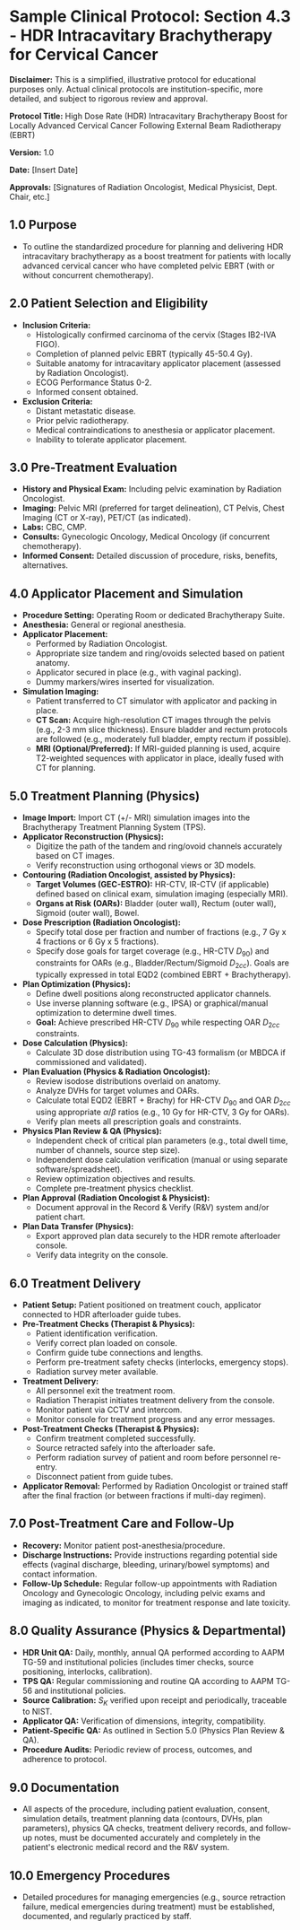 # Sample Clinical Protocol: Section 4.3 - HDR Intracavitary Brachytherapy for Cervical Cancer

**Disclaimer:** This is a simplified, illustrative protocol for educational purposes only. Actual clinical protocols are institution-specific, more detailed, and subject to rigorous review and approval.

**Protocol Title:** High Dose Rate (HDR) Intracavitary Brachytherapy Boost for Locally Advanced Cervical Cancer Following External Beam Radiotherapy (EBRT)

**Version:** 1.0

**Date:** [Insert Date]

**Approvals:** [Signatures of Radiation Oncologist, Medical Physicist, Dept. Chair, etc.]

## 1.0 Purpose

*   To outline the standardized procedure for planning and delivering HDR intracavitary brachytherapy as a boost treatment for patients with locally advanced cervical cancer who have completed pelvic EBRT (with or without concurrent chemotherapy).

## 2.0 Patient Selection and Eligibility

*   **Inclusion Criteria:**
    *   Histologically confirmed carcinoma of the cervix (Stages IB2-IVA FIGO).
    *   Completion of planned pelvic EBRT (typically 45-50.4 Gy).
    *   Suitable anatomy for intracavitary applicator placement (assessed by Radiation Oncologist).
    *   ECOG Performance Status 0-2.
    *   Informed consent obtained.
*   **Exclusion Criteria:**
    *   Distant metastatic disease.
    *   Prior pelvic radiotherapy.
    *   Medical contraindications to anesthesia or applicator placement.
    *   Inability to tolerate applicator placement.

## 3.0 Pre-Treatment Evaluation

*   **History and Physical Exam:** Including pelvic examination by Radiation Oncologist.
*   **Imaging:** Pelvic MRI (preferred for target delineation), CT Pelvis, Chest Imaging (CT or X-ray), PET/CT (as indicated).
*   **Labs:** CBC, CMP.
*   **Consults:** Gynecologic Oncology, Medical Oncology (if concurrent chemotherapy).
*   **Informed Consent:** Detailed discussion of procedure, risks, benefits, alternatives.

## 4.0 Applicator Placement and Simulation

*   **Procedure Setting:** Operating Room or dedicated Brachytherapy Suite.
*   **Anesthesia:** General or regional anesthesia.
*   **Applicator Placement:**
    *   Performed by Radiation Oncologist.
    *   Appropriate size tandem and ring/ovoids selected based on patient anatomy.
    *   Applicator secured in place (e.g., with vaginal packing).
    *   Dummy markers/wires inserted for visualization.
*   **Simulation Imaging:**
    *   Patient transferred to CT simulator with applicator and packing in place.
    *   **CT Scan:** Acquire high-resolution CT images through the pelvis (e.g., 2-3 mm slice thickness). Ensure bladder and rectum protocols are followed (e.g., moderately full bladder, empty rectum if possible).
    *   **MRI (Optional/Preferred):** If MRI-guided planning is used, acquire T2-weighted sequences with applicator in place, ideally fused with CT for planning.

## 5.0 Treatment Planning (Physics)

*   **Image Import:** Import CT (+/- MRI) simulation images into the Brachytherapy Treatment Planning System (TPS).
*   **Applicator Reconstruction (Physics):**
    *   Digitize the path of the tandem and ring/ovoid channels accurately based on CT images.
    *   Verify reconstruction using orthogonal views or 3D models.
*   **Contouring (Radiation Oncologist, assisted by Physics):**
    *   **Target Volumes (GEC-ESTRO):** HR-CTV, IR-CTV (if applicable) defined based on clinical exam, simulation imaging (especially MRI).
    *   **Organs at Risk (OARs):** Bladder (outer wall), Rectum (outer wall), Sigmoid (outer wall), Bowel.
*   **Dose Prescription (Radiation Oncologist):**
    *   Specify total dose per fraction and number of fractions (e.g., 7 Gy x 4 fractions or 6 Gy x 5 fractions).
    *   Specify dose goals for target coverage (e.g., HR-CTV $D_{90}$) and constraints for OARs (e.g., Bladder/Rectum/Sigmoid $D_{2cc}$). Goals are typically expressed in total EQD2 (combined EBRT + Brachytherapy).
*   **Plan Optimization (Physics):**
    *   Define dwell positions along reconstructed applicator channels.
    *   Use inverse planning software (e.g., IPSA) or graphical/manual optimization to determine dwell times.
    *   **Goal:** Achieve prescribed HR-CTV $D_{90}$ while respecting OAR $D_{2cc}$ constraints.
*   **Dose Calculation (Physics):**
    *   Calculate 3D dose distribution using TG-43 formalism (or MBDCA if commissioned and validated).
*   **Plan Evaluation (Physics & Radiation Oncologist):**
    *   Review isodose distributions overlaid on anatomy.
    *   Analyze DVHs for target volumes and OARs.
    *   Calculate total EQD2 (EBRT + Brachy) for HR-CTV $D_{90}$ and OAR $D_{2cc}$ using appropriate $\alpha/\beta$ ratios (e.g., 10 Gy for HR-CTV, 3 Gy for OARs).
    *   Verify plan meets all prescription goals and constraints.
*   **Physics Plan Review & QA (Physics):**
    *   Independent check of critical plan parameters (e.g., total dwell time, number of channels, source step size).
    *   Independent dose calculation verification (manual or using separate software/spreadsheet).
    *   Review optimization objectives and results.
    *   Complete pre-treatment physics checklist.
*   **Plan Approval (Radiation Oncologist & Physicist):**
    *   Document approval in the Record & Verify (R&V) system and/or patient chart.
*   **Plan Data Transfer (Physics):**
    *   Export approved plan data securely to the HDR remote afterloader console.
    *   Verify data integrity on the console.

## 6.0 Treatment Delivery

*   **Patient Setup:** Patient positioned on treatment couch, applicator connected to HDR afterloader guide tubes.
*   **Pre-Treatment Checks (Therapist & Physics):**
    *   Patient identification verification.
    *   Verify correct plan loaded on console.
    *   Confirm guide tube connections and lengths.
    *   Perform pre-treatment safety checks (interlocks, emergency stops).
    *   Radiation survey meter available.
*   **Treatment Delivery:**
    *   All personnel exit the treatment room.
    *   Radiation Therapist initiates treatment delivery from the console.
    *   Monitor patient via CCTV and intercom.
    *   Monitor console for treatment progress and any error messages.
*   **Post-Treatment Checks (Therapist & Physics):**
    *   Confirm treatment completed successfully.
    *   Source retracted safely into the afterloader safe.
    *   Perform radiation survey of patient and room before personnel re-entry.
    *   Disconnect patient from guide tubes.
*   **Applicator Removal:** Performed by Radiation Oncologist or trained staff after the final fraction (or between fractions if multi-day regimen).

## 7.0 Post-Treatment Care and Follow-Up

*   **Recovery:** Monitor patient post-anesthesia/procedure.
*   **Discharge Instructions:** Provide instructions regarding potential side effects (vaginal discharge, bleeding, urinary/bowel symptoms) and contact information.
*   **Follow-Up Schedule:** Regular follow-up appointments with Radiation Oncology and Gynecologic Oncology, including pelvic exams and imaging as indicated, to monitor for treatment response and late toxicity.

## 8.0 Quality Assurance (Physics & Departmental)

*   **HDR Unit QA:** Daily, monthly, annual QA performed according to AAPM TG-59 and institutional policies (includes timer checks, source positioning, interlocks, calibration).
*   **TPS QA:** Regular commissioning and routine QA according to AAPM TG-56 and institutional policies.
*   **Source Calibration:** $S_K$ verified upon receipt and periodically, traceable to NIST.
*   **Applicator QA:** Verification of dimensions, integrity, compatibility.
*   **Patient-Specific QA:** As outlined in Section 5.0 (Physics Plan Review & QA).
*   **Procedure Audits:** Periodic review of process, outcomes, and adherence to protocol.

## 9.0 Documentation

*   All aspects of the procedure, including patient evaluation, consent, simulation details, treatment planning data (contours, DVHs, plan parameters), physics QA checks, treatment delivery records, and follow-up notes, must be documented accurately and completely in the patient's electronic medical record and the R&V system.

## 10.0 Emergency Procedures

*   Detailed procedures for managing emergencies (e.g., source retraction failure, medical emergencies during treatment) must be established, documented, and regularly practiced by staff.



